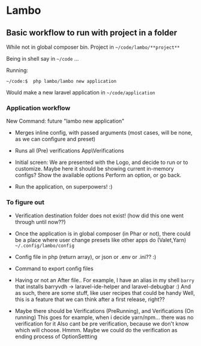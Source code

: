 # Lambo

## Basic workflow to run with project in a folder

While not in global composer bin. 
Project in `~/code/lambo/**project**`

Being in shell say in `~/code` ...

Running:
```
~/code:$  php lambo/lambo new application
```

Would make a new laravel application in `~/code/application`

### Application workflow

New Command: future "lambo new application"

- Merges inline config, with passed arguments (most cases, will be none, as we can configure and preset)

- Runs all (Pre) verifications App\Verifications

- Initial screen: We are presented with the Logo, and decide to run or to customize.
    Maybe here it should be showing current in-memory configs?
    Show the available options
    Perform an option, or go back.

- Run the application, on superpowers! :)


### To figure out

- Verification destination folder does not exist! (how did this one went through until now??)

- Once the application is in global composer (in Phar or not), there could be a place where user change presets
like other apps do (Valet,Yarn) `~/.config/lambo/config`

- Config file in php (return array), or json or .env or .ini?? :)

- Command to export config files

- Having or not an After file.. For example, I have an alias in my shell `barry` that installs barryvdh -> laravel-ide-helper and laravel-debugbar :)
    And as such, there are some stuff, like user recipes that could be handy
    Well, this is a feature that we can think after a first release, right??
        

- Maybe there should be Verifications (PreRunning), and Verifications (On running)
    This goes for example, when i decide yarn/npm... there was no verification for it
    Also cant be pre verification, because we don't know which will choose.
    Hmmm. Maybe we could do the verification as ending process of OptionSettting
    
    
